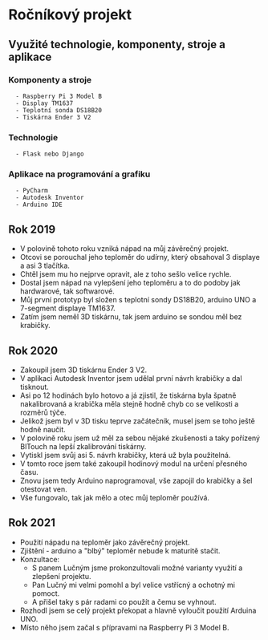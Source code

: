 # Ročníkový projekt

## Využité technologie, komponenty, stroje a aplikace
   ### Komponenty a stroje
      - Raspberry Pi 3 Model B
      - Display TM1637
      - Teplotní sonda DS18B20
      - Tiskárna Ender 3 V2
   ### Technologie
      - Flask nebo Django
   ### Aplikace na programování a grafiku
      - PyCharm
      - Autodesk Inventor
      - Arduino IDE

## Rok 2019

- V polovině tohoto roku vzniká nápad na můj závěrečný projekt.
- Otcovi se porouchal jeho teploměr do udírny, který obsahoval 3 displaye a asi 3 tlačítka.
- Chtěl jsem mu ho nejprve opravit, ale z toho sešlo velice rychle.
- Dostal jsem nápad na vylepšení jeho teploměru a to do podoby jak hardwarové, tak softwarové.
- Můj první prototyp byl složen s teplotní sondy DS18B20, arduino UNO a 7-segment displaye TM1637.
- Zatím jsem neměl 3D tiskárnu, tak jsem arduino se sondou měl bez krabičky.

## Rok 2020

- Zakoupil jsem 3D tiskárnu Ender 3 V2.
- V aplikaci Autodesk Inventor jsem udělal první návrh krabičky a dal tisknout.
- Asi po 12 hodinách bylo hotovo a já zjistil, že tiskárna byla špatně nakalibrovaná a krabička měla stejně hodně chyb co se velikosti a rozměrů týče.
- Jelikož jsem byl v 3D tisku teprve začátečník, musel jsem se toho ještě hodně naučit.
- V polovině roku jsem už měl za sebou nějaké zkušenosti a taky pořízený BlTouch na lepší zkalibrování tiskárny.
- Vytiskl jsem svůj asi 5. návrh krabičky, která už byla použitelná.
- V tomto roce jsem také zakoupil hodinový modul na určení přesného času.
- Znovu jsem tedy Arduino naprogramoval, vše zapojil do krabičky a šel otestovat ven.
- Vše fungovalo, tak jak mělo a otec můj teploměr používá.

## Rok 2021

- Použití nápadu na teploměr jako závěrečný projekt.
- Zjištění - arduino a "blbý" teploměr nebude k maturitě stačit.
- Konzultace:
    - S panem Lučným jsme prokonzultovali možné varianty využití a zlepšení projektu.
    - Pan Lučný mi velmi pomohl a byl velice vstřícný a ochotný mi pomoct.
    - A přišel taky s pár radami co použít a čemu se vyhnout.
- Rozhodl jsem se celý projekt překopat a hlavně vyloučit použití Arduina UNO.
- Místo něho jsem začal s přípravami na Raspberry Pi 3 Model B.
